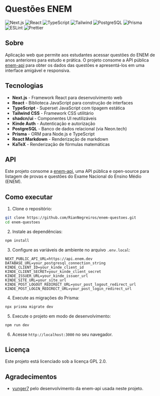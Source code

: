# Questões ENEM

![Next.js](https://img.shields.io/badge/Next.js-000000?style=for-the-badge&logo=next.js&logoColor=white)
![React](https://img.shields.io/badge/React-61DAFB?style=for-the-badge&logo=react&logoColor=black)
![TypeScript](https://img.shields.io/badge/TypeScript-3178C6?style=for-the-badge&logo=typescript&logoColor=white)
![Tailwind](https://img.shields.io/badge/Tailwind-06B6D4?style=for-the-badge&logo=tailwindcss&logoColor=white)
![PostgreSQL](https://img.shields.io/badge/PostgreSQL-4169E1?style=for-the-badge&logo=postgresql&logoColor=white)
![Prisma](https://img.shields.io/badge/Prisma-2D3748?style=for-the-badge&logo=prisma&logoColor=white)
![ESLint](https://img.shields.io/badge/ESLint-4B32C3?style=for-the-badge&logo=eslint&logoColor=white)
![Prettier](https://img.shields.io/badge/Prettier-F7B93E?style=for-the-badge&logo=prettier&logoColor=black)

## Sobre

Aplicação web que permite aos estudantes acessar questões do ENEM de anos anteriores para estudo e prática. O projeto consome a API pública [enem-api](https://github.com/yunger7/enem-api) para obter os dados das questões e apresentá-los em uma interface amigável e responsiva.

## Tecnologias

- **Next.js** - Framework React para desenvolvimento web
- **React** - Biblioteca JavaScript para construção de interfaces
- **TypeScript** - Superset JavaScript com tipagem estática
- **Tailwind CSS** - Framework CSS utilitário
- **shadcn/ui** - Componentes UI reutilizáveis
- **Kinde Auth** - Autenticação e autorização
- **PostgreSQL** - Banco de dados relacional (via Neon.tech)
- **Prisma** - ORM para Node.js e TypeScript
- **React Markdown** - Renderização de markdown
- **KaTeX** - Renderização de fórmulas matemáticas

## API

Este projeto consome a [enem-api](https://github.com/yunger7/enem-api), uma API pública e open-source para listagem de provas e questões do Exame Nacional do Ensino Médio (ENEM).

## Como executar

1. Clone o repositório:

```bash
git clone https://github.com/RianNegreiros/enem-questoes.git
cd enem-questoes
```

2. Instale as dependências:

```bash
npm install
```

3. Configure as variáveis de ambiente no arquivo `.env.local`:

```plaintext
NEXT_PUBLIC_API_URL=https://api.enem.dev
DATABASE_URL=your_postgresql_connection_string
KINDE_CLIENT_ID=your_kinde_client_id
KINDE_CLIENT_SECRET=your_kinde_client_secret
KINDE_ISSUER_URL=your_kinde_issuer_url
KINDE_SITE_URL=your_site_url
KINDE_POST_LOGOUT_REDIRECT_URL=your_post_logout_redirect_url
KINDE_POST_LOGIN_REDIRECT_URL=your_post_login_redirect_url
```

4. Execute as migrações do Prisma:

```bash
npx prisma migrate dev
```

5. Execute o projeto em modo de desenvolvimento:

```bash
npm run dev
```

6. Acesse `http://localhost:3000` no seu navegador.

## Licença

Este projeto está licenciado sob a licença GPL 2.0.

## Agradecimentos

- [yunger7](https://github.com/yunger7) pelo desenvolvimento da enem-api usada neste projeto.
